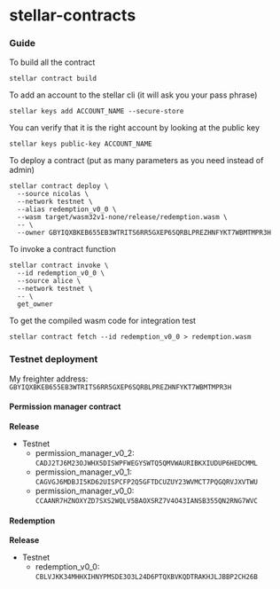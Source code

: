 # stellar-contracts

### Guide

To build all the contract
```
stellar contract build
```

To add an account to the stellar cli (it will ask you your pass phrase)
```
stellar keys add ACCOUNT_NAME --secure-store
```

You can verify that it is the right account by looking at the public key
```
stellar keys public-key ACCOUNT_NAME
```

To deploy a contract (put as many parameters as you need instead of admin)
```
stellar contract deploy \
  --source nicolas \
  --network testnet \
  --alias redemption_v0_0 \
  --wasm target/wasm32v1-none/release/redemption.wasm \
  -- \
  --owner GBYIQXBKEB655EB3WTRITS6RR5GXEP6SQRBLPREZHNFYKT7WBMTMPR3H
```

To invoke a contract function
```
stellar contract invoke \
  --id redemption_v0_0 \
  --source alice \
  --network testnet \
  -- \
  get_owner
```

To get the compiled wasm code for integration test
```
stellar contract fetch --id redemption_v0_0 > redemption.wasm
```

### Testnet deployment

My freighter address: `GBYIQXBKEB655EB3WTRITS6RR5GXEP6SQRBLPREZHNFYKT7WBMTMPR3H`

#### Permission manager contract

**Release**

- Testnet
    - permission_manager_v0_2: `CADJ2TJ6M23OJWHX5DISWPFWEGYSWTQ5QMVWAURIBKXIUDUP6HEDCMML`
    - permission_manager_v0_1: `CAGVGJ6MDBJI5KD62UISPCFP2Q5GFTDCUZUY23WVMCT7PQGQRVJXVTWU`
    - permission_manager_v0_0: `CCAANR7HZNOXYZD7SXS2WQLV5BAOXSRZ7V4O43IANSB355QN2RNG7WVC`

#### Redemption

**Release**

- Testnet
    - redemption_v0_0: `CBLVJKK34MHHXIHNYPMSDE3O3L24D6PTQXBVKQDTRAKHJLJBBP2CH26B`
